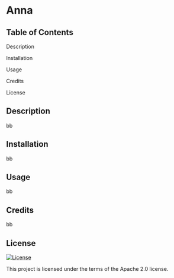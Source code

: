 # Anna

  ## Table of Contents
  
  Description

  Installation
  
  Usage
  
  Credits
  
  License
  
  ## Description
  bb

  ## Installation
  bb

  ## Usage
  bb
  
  ## Credits
  bb
      
  ## License
  [![License](https://img.shields.io/badge/License-Apache_2.0-blue.svg)](https://opensource.org/licenses/Apache-2.0)
  
  This project is licensed under the terms of the Apache 2.0 license.
  
  
